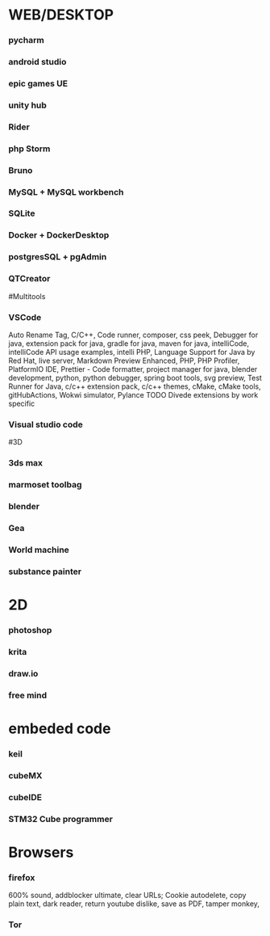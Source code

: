 # WEB/DESKTOP
### pycharm
### android studio
### epic games UE
### unity hub
### Rider
### php Storm
### Bruno
### MySQL + MySQL workbench
### SQLite
### Docker + DockerDesktop
### postgresSQL + pgAdmin
### QTCreator

#Multitools
### VSСode
Auto Rename Tag, С/C++,  Code runner, composer, css peek, Debugger for java, extension pack for java, gradle for java, maven for java, intelliCode, intelliCode API usage examples, intelli PHP, Language Support for Java by Red Hat, live server, Markdown Preview Enhanced, PHP, PHP Profiler, PlatformIO IDE, Prettier - Code formatter, project manager for java, blender development, python, python debugger, spring boot tools, svg preview, Test Runner for Java, c/c++ extension pack, c/c++ themes, cMake, cMake tools, gitHubActions, Wokwi simulator, Pylance
TODO Divede extensions by work specific
### Visual studio code

#3D
### 3ds max
### marmoset toolbag
### blender
### Gea
### World machine
### substance painter

# 2D
### photoshop
### krita
### draw.io
### free mind

# embeded code
### keil
### cubeMX
### cubeIDE
### STM32 Cube programmer

# Browsers
### firefox
600% sound, addblocker ultimate, clear URLs; Cookie autodelete, copy plain text, dark reader, return youtube dislike, save as PDF, tamper monkey, 
### Tor
